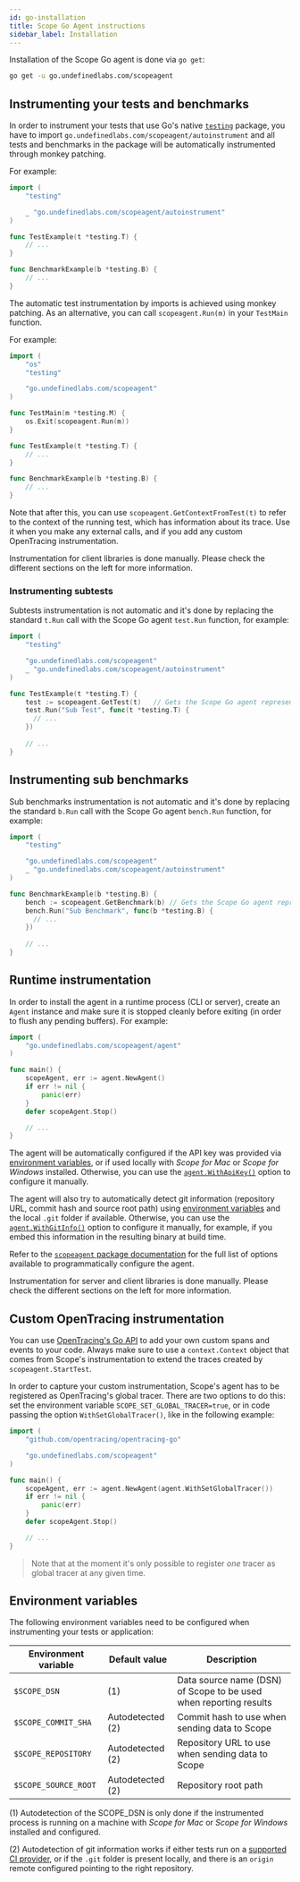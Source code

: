 ```yaml
---
id: go-installation
title: Scope Go Agent instructions
sidebar_label: Installation
---
```



Installation of the Scope Go agent is done via `go get`:

```bash
go get -u go.undefinedlabs.com/scopeagent
```

## Instrumenting your tests and benchmarks

In order to instrument your tests that use Go's native [`testing`](https://golang.org/pkg/testing/) package, you
have to import `go.undefinedlabs.com/scopeagent/autoinstrument` and all tests and benchmarks in the package will be automatically instrumented through monkey patching.

For example:

```go
import (
    "testing"

    _ "go.undefinedlabs.com/scopeagent/autoinstrument"
)

func TestExample(t *testing.T) {
    // ...
}

func BenchmarkExample(b *testing.B) {
    // ...
}
```

The automatic test instrumentation by imports is achieved using monkey patching. As an alternative, you can call `scopeagent.Run(m)` in your `TestMain` function.

For example:

```go
import (
    "os"
    "testing"

    "go.undefinedlabs.com/scopeagent"
)

func TestMain(m *testing.M) {
    os.Exit(scopeagent.Run(m))
}

func TestExample(t *testing.T) {
    // ...
}

func BenchmarkExample(b *testing.B) {
    // ...
}
```

Note that after this, you can use `scopeagent.GetContextFromTest(t)` to refer to the context of the running test, which has information
about its trace. Use it when you make any external calls, and if you add any custom OpenTracing instrumentation.

Instrumentation for client libraries is done manually. Please check the different sections on the left for more information.

### Instrumenting subtests

Subtests instrumentation is not automatic and it's done by replacing the standard `t.Run` call with the Scope Go agent `test.Run` function, for example:

```go
import (
    "testing"

    "go.undefinedlabs.com/scopeagent"
    _ "go.undefinedlabs.com/scopeagent/autoinstrument"
)

func TestExample(t *testing.T) {
    test := scopeagent.GetTest(t)   // Gets the Scope Go agent representation of test `t`
    test.Run("Sub Test", func(t *testing.T) {
      // ...
    })
    
    // ...	
}
```

## Instrumenting sub benchmarks

Sub benchmarks instrumentation is not automatic and it's done by replacing the standard `b.Run` call with the Scope Go agent `bench.Run` function, for example:

```go
import (
    "testing"

    "go.undefinedlabs.com/scopeagent"
    _ "go.undefinedlabs.com/scopeagent/autoinstrument"
)

func BenchmarkExample(b *testing.B) {
    bench := scopeagent.GetBenchmark(b) // Gets the Scope Go agent representation of benchmark `b`
    bench.Run("Sub Benchmark", func(b *testing.B) {
      // ...
    })
    
    // ...	
}
```


## Runtime instrumentation

In order to install the agent in a runtime process (CLI or server), create an `Agent` instance and make
sure it is stopped cleanly before exiting (in order to flush any pending buffers). For example:

```go
import (
    "go.undefinedlabs.com/scopeagent/agent"
)

func main() {
    scopeAgent, err := agent.NewAgent()
    if err != nil {
        panic(err)
    }
    defer scopeAgent.Stop()

    // ...
}
```

The agent will be automatically configured if the API key was provided via [environment variables](#environment-variables),
or if used locally with _Scope for Mac_ or _Scope for Windows_ installed. Otherwise, you can use the 
[`agent.WithApiKey()`](https://godoc.org/go.undefinedlabs.com/scopeagent/agent#WithApiKey) option
to configure it manually.

The agent will also try to automatically detect git information (repository URL, commit hash and source root path) using
[environment variables](#environment-variables) and the local `.git` folder if available. Otherwise, you can use the 
[`agent.WithGitInfo()`](https://godoc.org/go.undefinedlabs.com/scopeagent/agent#WithGitInfo) option
to configure it manually, for example, if you embed this information in the resulting binary at build time.

Refer to the [`scopeagent` package documentation](https://godoc.org/go.undefinedlabs.com/scopeagent/agent)
for the full list of options available to programmatically configure the agent.

Instrumentation for server and client libraries is done manually. Please check the different sections on the left for more information.


## Custom OpenTracing instrumentation

You can use [OpenTracing's Go API](https://github.com/opentracing/opentracing-go/blob/master/README.md) to add your
own custom spans and events to your code. Always make sure to use a `context.Context` object that comes from Scope's 
instrumentation to extend the traces created by `scopeagent.StartTest`.

In order to capture your custom instrumentation, Scope's agent has to be registered as OpenTracing's global tracer.
There are two options to do this: set the environment variable `SCOPE_SET_GLOBAL_TRACER=true`,
or in code passing the option `WithSetGlobalTracer()`, like in the following example:

```go
import (
    "github.com/opentracing/opentracing-go"

    "go.undefinedlabs.com/scopeagent"
)

func main() {
    scopeAgent, err := agent.NewAgent(agent.WithSetGlobalTracer())
    if err != nil {
        panic(err)
    }
    defer scopeAgent.Stop()

    // ...
}
```

> Note that at the moment it's only possible to register _one_ tracer as global tracer at any given time.

## Environment variables

The following environment variables need to be configured when instrumenting your tests or application:

| Environment variable | Default value    | Description                                                  |
| -------------------- | ---------------- | ------------------------------------------------------------ |
| `$SCOPE_DSN`         | (1)              | Data source name (DSN) of Scope to be used when reporting results |
| `$SCOPE_COMMIT_SHA`  | Autodetected (2) | Commit hash to use when sending data to Scope                |
| `$SCOPE_REPOSITORY`  | Autodetected (2) | Repository URL to use when sending data to Scope             |
| `$SCOPE_SOURCE_ROOT` | Autodetected (2) | Repository root path                                         |

(1) Autodetection of the SCOPE_DSN is only done if the instrumented process is running on a machine with _Scope for Mac_
or _Scope for Windows_ installed and configured.

(2) Autodetection of git information works if either tests run on a [supported CI provider](go-compatibility.md#ci-providers),
or if the `.git` folder is present locally, and there is an `origin` remote configured pointing to the right repository.
